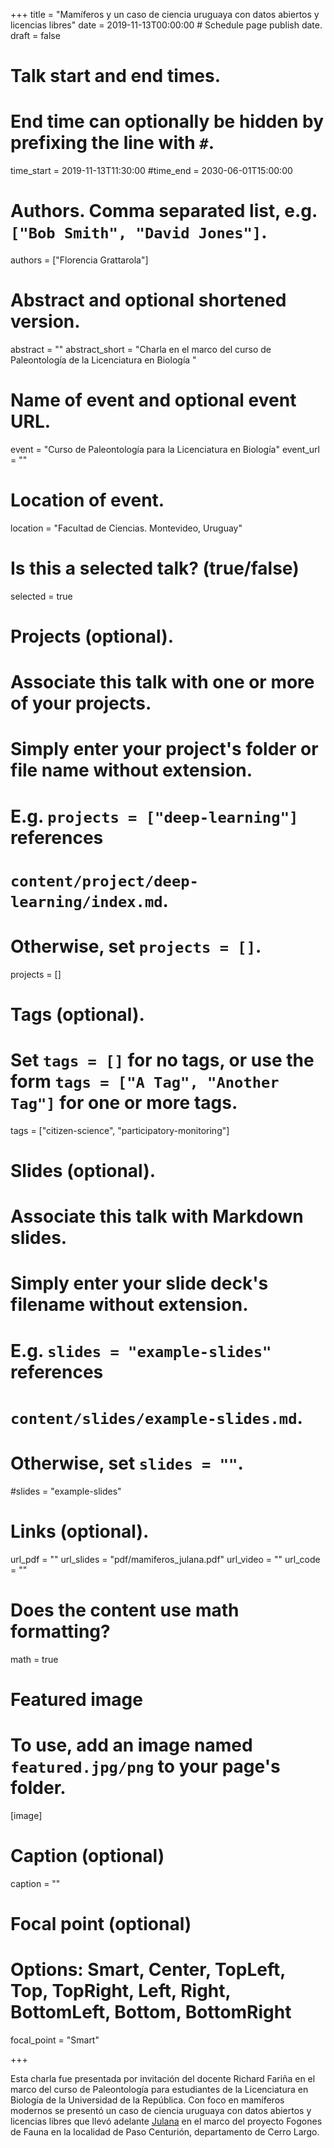 +++
title = "Mamíferos y un caso de ciencia uruguaya con datos abiertos y licencias libres"
date = 2019-11-13T00:00:00  # Schedule page publish date.
draft = false

# Talk start and end times.
#   End time can optionally be hidden by prefixing the line with `#`.
time_start = 2019-11-13T11:30:00
#time_end = 2030-06-01T15:00:00

# Authors. Comma separated list, e.g. `["Bob Smith", "David Jones"]`.
authors = ["Florencia Grattarola"]

# Abstract and optional shortened version.
abstract = ""
abstract_short = "Charla en el marco del curso de Paleontología de la Licenciatura en Biología "

# Name of event and optional event URL.
event = "Curso de Paleontología para la Licenciatura en Biología"
event_url = ""

# Location of event.
location = "Facultad de Ciencias. Montevideo, Uruguay"

# Is this a selected talk? (true/false)
selected = true

# Projects (optional).
#   Associate this talk with one or more of your projects.
#   Simply enter your project's folder or file name without extension.
#   E.g. `projects = ["deep-learning"]` references
#   `content/project/deep-learning/index.md`.
#   Otherwise, set `projects = []`.
projects = []

# Tags (optional).
#   Set `tags = []` for no tags, or use the form `tags = ["A Tag", "Another Tag"]` for one or more tags.
tags = ["citizen-science", "participatory-monitoring"]

# Slides (optional).
#   Associate this talk with Markdown slides.
#   Simply enter your slide deck's filename without extension.
#   E.g. `slides = "example-slides"` references
#   `content/slides/example-slides.md`.
#   Otherwise, set `slides = ""`.
#slides = "example-slides"

# Links (optional).
url_pdf = ""
url_slides = "pdf/mamiferos_julana.pdf"
url_video = ""
url_code = ""

# Does the content use math formatting?
math = true

# Featured image
# To use, add an image named `featured.jpg/png` to your page's folder.
[image]
  # Caption (optional)
  caption = ""

  # Focal point (optional)
  # Options: Smart, Center, TopLeft, Top, TopRight, Left, Right, BottomLeft, Bottom, BottomRight
  focal_point = "Smart"

+++

Esta charla fue presentada por invitación del docente Richard Fariña en el marco del curso de Paleontología para estudiantes de la Licenciatura en Biología de la Universidad de la República. Con foco en mamíferos modernos se presentó un caso de ciencia uruguaya con datos abiertos y licencias libres que llevó adelante [Julana](www.julana.org) en el marco del proyecto Fogones de Fauna en la localidad de Paso Centurión, departamento de Cerro Largo.
